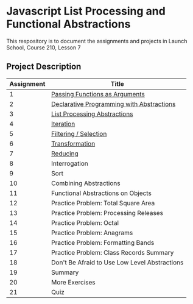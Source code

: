 # Javascript List Processing and Functional Abstractions

This respository is to document the assignments and projects in Launch School, Course 210, Lesson 7

## Project Description
| Assignment | Title                                                        |
| ---------- | ------------------------------------------------------------ |
| 1          | [Passing Functions as Arguments](https://launchschool.com/lessons/aec1a7d1/assignments/889f8c92) |
| 2          | [Declarative Programming with Abstractions](https://launchschool.com/lessons/aec1a7d1/assignments/ec5bff47) |
| 3          | [List Processing Abstractions](https://launchschool.com/lessons/aec1a7d1/assignments/a8614a13) |
| 4          | [Iteration](https://launchschool.com/lessons/aec1a7d1/assignments/cf86cd97) |
| 5          | [Filtering / Selection](https://launchschool.com/lessons/aec1a7d1/assignments/aad09841) |
| 6          | [Transformation](https://launchschool.com/lessons/aec1a7d1/assignments/f21d51d5) |
| 7          | [Reducing](https://launchschool.com/lessons/aec1a7d1/assignments/4a389cad) |
| 8          | Interrogation                                                |
| 9          | Sort                                                         |
| 10         | Combining Abstractions                                       |
| 11         | Functional Abstractions on Objects                           |
| 12         | Practice Problem: Total Square Area                          |
| 13         | Practice Problem: Processing Releases                        |
| 14         | Practice Problem: Octal                                      |
| 15         | Practice Problem: Anagrams                                   |
| 16         | Practice Problem: Formatting Bands                           |
| 17         | Practice Problem: Class Records Summary                      |
| 18         | Don't Be Afraid to Use Low Level Abstractions                |
| 19         | Summary                                                      |
| 20         | More Exercises                                               |
| 21         | Quiz                                                         |